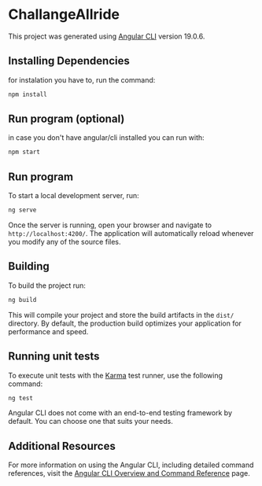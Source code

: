 # ChallangeAllride

This project was generated using [Angular CLI](https://github.com/angular/angular-cli) version 19.0.6.

## Installing Dependencies

for instalation you have to, run the command:

```bash
npm install
```

## Run program (optional)

in case you don't have angular/cli installed you can run with:

```bash
npm start
```

## Run program

To start a local development server, run:

```bash
ng serve
```

Once the server is running, open your browser and navigate to `http://localhost:4200/`. The application will automatically reload whenever you modify any of the source files.


## Building

To build the project run:

```bash
ng build
```

This will compile your project and store the build artifacts in the `dist/` directory. By default, the production build optimizes your application for performance and speed.

## Running unit tests

To execute unit tests with the [Karma](https://karma-runner.github.io) test runner, use the following command:

```bash
ng test
```

Angular CLI does not come with an end-to-end testing framework by default. You can choose one that suits your needs.

## Additional Resources

For more information on using the Angular CLI, including detailed command references, visit the [Angular CLI Overview and Command Reference](https://angular.dev/tools/cli) page.
